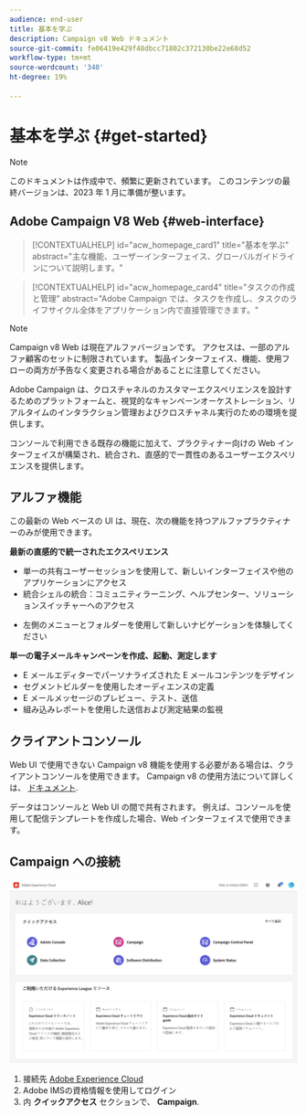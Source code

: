 ```yaml
---
audience: end-user
title: 基本を学ぶ
description: Campaign v8 Web ドキュメント
source-git-commit: fe06419e429f48dbcc71802c372130be22e68d52
workflow-type: tm+mt
source-wordcount: '340'
ht-degree: 19%

---
```


# 基本を学ぶ {#get-started}

>[!NOTE]
>
>このドキュメントは作成中で、頻繁に更新されています。 このコンテンツの最終バージョンは、2023 年 1 月に準備が整います。

## Adobe Campaign V8 Web {#web-interface}

<!--
V8 web overview
context, scope (targets cross-channel practitioners), limitations
only existing customers
-->
>[!CONTEXTUALHELP]
>id="acw_homepage_card1"
>title="基本を学ぶ"
>abstract="主な機能、ユーザーインターフェイス、グローバルガイドラインについて説明します。"

>[!CONTEXTUALHELP]
>id="acw_homepage_card4"
>title="タスクの作成と管理"
>abstract="Adobe Campaign では、タスクを作成し、タスクのライフサイクル全体をアプリケーション内で直接管理できます。"

>[!NOTE]
>
>Campaign v8 Web は現在アルファバージョンです。 アクセスは、一部のアルファ顧客のセットに制限されています。 製品インターフェイス、機能、使用フローの両方が予告なく変更される場合があることに注意してください。

Adobe Campaign は、クロスチャネルのカスタマーエクスペリエンスを設計するためのプラットフォームと、視覚的なキャンペーンオーケストレーション、リアルタイムのインタラクション管理およびクロスチャネル実行のための環境を提供します。

コンソールで利用できる既存の機能に加えて、プラクティナー向けの Web インターフェイスが構築され、統合され、直感的で一貫性のあるユーザーエクスペリエンスを提供します。

## アルファ機能

この最新の Web ベースの UI は、現在、次の機能を持つアルファプラクティナーのみが使用できます。

**最新の直感的で統一されたエクスペリエンス**

* 単一の共有ユーザーセッションを使用して、新しいインターフェイスや他のアプリケーションにアクセス
* 統合シェルの統合：コミュニティラーニング、ヘルプセンター、ソリューションスイッチャーへのアクセス
<!--
No search and pulse notifications in Alpha
-->
* 左側のメニューとフォルダーを使用して新しいナビゲーションを体験してください

**単一の電子メールキャンペーンを作成、起動、測定します**

* E メールエディターでパーソナライズされた E メールコンテンツをデザイン
* セグメントビルダーを使用したオーディエンスの定義
* E メールメッセージのプレビュー、テスト、送信
* 組み込みレポートを使用した送信および測定結果の監視

<!--
add info somewhere to remind users that
* they still have access to their console (+ link to v8 console doc)
* they keep their existing data (example: will be able to use their existing delivery templates to create deliveries)
-->

## クライアントコンソール

Web UI で使用できない Campaign v8 機能を使用する必要がある場合は、クライアントコンソールを使用できます。 Campaign v8 の使用方法について詳しくは、 [ドキュメント](https://experienceleague.adobe.com/docs/campaign/campaign-v8/campaign-home.html?lang=en).

データはコンソールと Web UI の間で共有されます。 例えば、コンソールを使用して配信テンプレートを作成した場合、Web インターフェイスで使用できます。

## Campaign への接続

![](assets/connect.png)

1. 接続先 [Adobe Experience Cloud](http://experience.adobe.com)
1. Adobe IMSの資格情報を使用してログイン
1. 内 **クイックアクセス** セクションで、 **Campaign**.

<!--
-> experience cloud home: "Campaign" -> home campaign v8
-> or Campaign v8 web if direct URL
-->